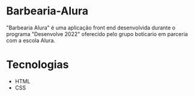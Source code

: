 # Barbearia-Alura
"Barbearia Alura" é uma aplicação front end desenvolvida durante o programa "Desenvolve 2022" oferecido pelo grupo boticario em parceria com a escola Alura.

# Tecnologias
- HTML
- CSS

